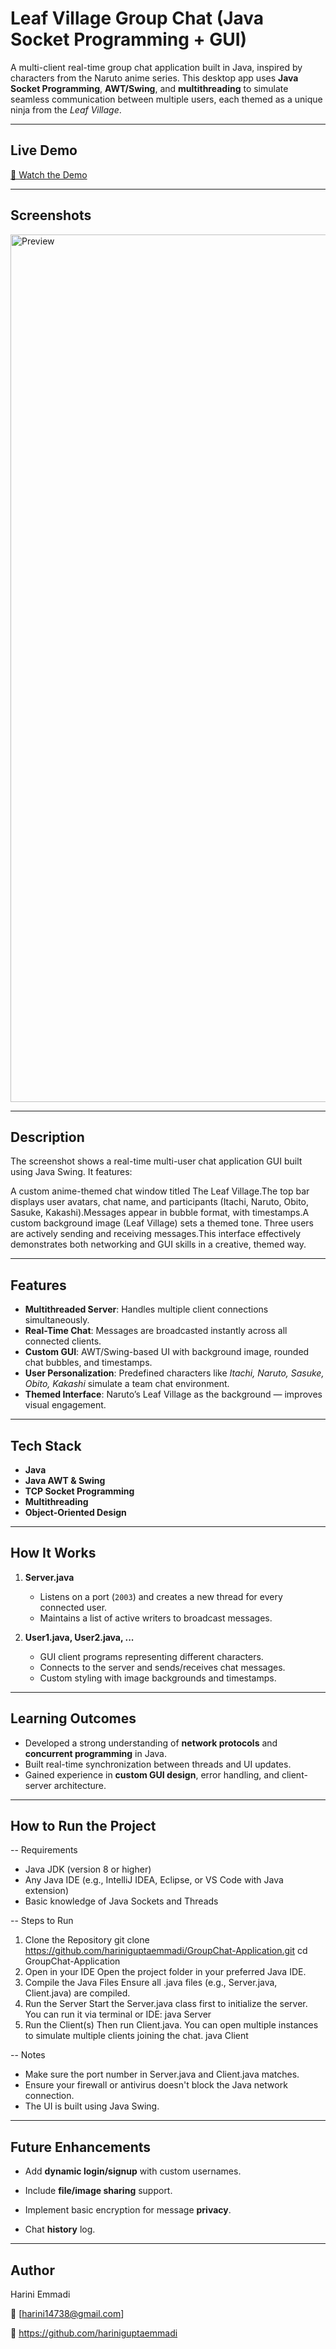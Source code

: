 # Leaf Village Group Chat (Java Socket Programming + GUI)

A multi-client real-time group chat application built in Java, inspired by characters from the Naruto anime series. This desktop app uses **Java Socket Programming**, **AWT/Swing**, and **multithreading** to simulate seamless communication between multiple users, each themed as a unique ninja from the *Leaf Village*.

---
## Live Demo

[🎥 Watch the Demo](https://drive.google.com/file/d/1_qSHQLhoC7B4YY_FE3pTCk_rOl1adMjC/view?usp=sharing)

---

## Screenshots

<img width="1388" alt="Preview" src="https://github.com/user-attachments/assets/94c6411f-0568-4b47-bc03-d1949c71570e" />

---

## Description

The screenshot shows a real-time multi-user chat application GUI built using Java Swing. It features:

A custom anime-themed chat window titled The Leaf Village.The top bar displays user avatars, chat name, and participants (Itachi, Naruto, Obito, Sasuke, Kakashi).Messages appear in bubble format, with timestamps.A custom background image (Leaf Village) sets a themed tone.
Three users are actively sending and receiving messages.This interface effectively demonstrates both networking and GUI skills in a creative, themed way.

---

## Features

- **Multithreaded Server**: Handles multiple client connections simultaneously.
- **Real-Time Chat**: Messages are broadcasted instantly across all connected clients.
- **Custom GUI**: AWT/Swing-based UI with background image, rounded chat bubbles, and timestamps.
- **User Personalization**: Predefined characters like *Itachi, Naruto, Sasuke, Obito, Kakashi* simulate a team chat environment.
- **Themed Interface**: Naruto’s Leaf Village as the background — improves visual engagement.

---

## Tech Stack

- **Java**  
- **Java AWT & Swing**  
- **TCP Socket Programming**  
- **Multithreading**  
- **Object-Oriented Design**


---

##  How It Works

1. **Server.java**  
   - Listens on a port (`2003`) and creates a new thread for every connected user.
   - Maintains a list of active writers to broadcast messages.

2. **User1.java, User2.java, ...**  
   - GUI client programs representing different characters.
   - Connects to the server and sends/receives chat messages.
   - Custom styling with image backgrounds and timestamps.

---



## Learning Outcomes

- Developed a strong understanding of **network protocols** and **concurrent programming** in Java.
- Built real-time synchronization between threads and UI updates.
- Gained experience in **custom GUI design**, error handling, and client-server architecture.

---

## How to Run the Project

-- Requirements

- Java JDK (version 8 or higher)
- Any Java IDE (e.g., IntelliJ IDEA, Eclipse, or VS Code with Java extension)
- Basic knowledge of Java Sockets and Threads

-- Steps to Run

1. Clone the Repository
git clone https://github.com/hariniguptaemmadi/GroupChat-Application.git
cd GroupChat-Application
2. Open in your IDE
Open the project folder in your preferred Java IDE.
3. Compile the Java Files
Ensure all .java files (e.g., Server.java, Client.java) are compiled.
4. Run the Server
Start the Server.java class first to initialize the server.
You can run it via terminal or IDE:
java Server
5. Run the Client(s)
Then run Client.java. You can open multiple instances to simulate multiple clients joining the chat.
java Client

-- Notes

- Make sure the port number in Server.java and Client.java matches.
-  Ensure your firewall or antivirus doesn't block the Java network connection.
-   The UI is built using Java Swing.

----

## Future Enhancements

- Add **dynamic login/signup** with custom usernames.

- Include **file/image sharing** support.

- Implement basic encryption for message **privacy**.

- Chat **history** log.

---

## Author

Harini Emmadi

📧 [harini14738@gmail.com]

🔗 https://github.com/hariniguptaemmadi

